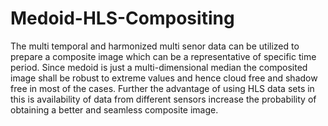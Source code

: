 # Medoid-HLS-Compositing
 The multi temporal and harmonized multi senor data can be utilized to prepare a composite image which can be a representative of specific time period. Since medoid is just a multi-dimensional median the composited image shall be robust to extreme values and hence cloud free and shadow free in most of the cases. Further the advantage of using HLS data sets in this is availability of data from different sensors increase the probability of obtaining a better and seamless composite image. 
